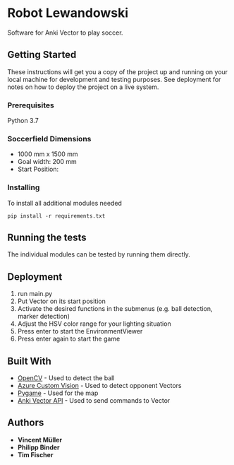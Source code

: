 # Robot Lewandowski

Software for Anki Vector to play soccer.

## Getting Started

These instructions will get you a copy of the project up and running on your local machine for development and testing purposes. See deployment for notes on how to deploy the project on a live system.

### Prerequisites

Python 3.7

### Soccerfield Dimensions

- 1000 mm x 1500 mm
- Goal width: 200 mm
- Start Position: 


### Installing

To install all additional modules needed

```
pip install -r requirements.txt
```

## Running the tests

The individual modules can be tested by running them directly.

## Deployment

1. run main.py
2. Put Vector on its start position
3. Activate the desired functions in the submenus (e.g. ball detection, marker detection)
4. Adjust the HSV color range for your lighting situation
5. Press enter to start the EnvironmentViewer
5. Press enter again to start the game

## Built With

* [OpenCV](https://github.com/opencv/opencv) - Used to detect the ball
* [Azure Custom Vision](https://docs.microsoft.com/de-de/azure/cognitive-services/custom-vision-service/) - Used to detect opponent Vectors
* [Pygame](https://github.com/pygame/) - Used for the map
* [Anki Vector API](https://developer.anki.com/vector/docs/index.html) - Used to send commands to Vector


## Authors

* **Vincent Müller** 
* **Philipp Binder** 
* **Tim Fischer** 
